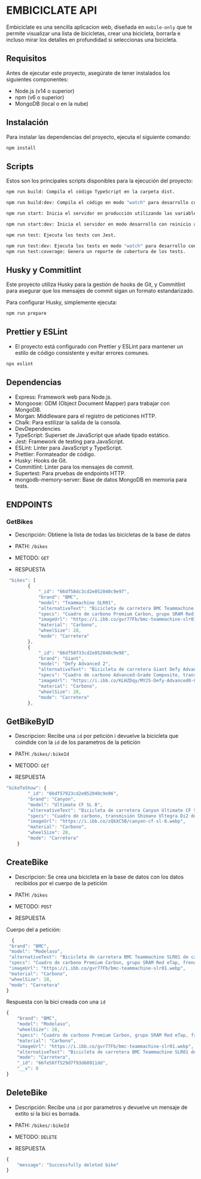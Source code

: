 # EMBICICLATE API

Embiciclate es una sencilla aplicacion web, diseñada en `mobile-only` que te permite visualizar una lista de bicicletas, crear una bicicleta, borrarla e incluso mirar los detalles en profundidad si seleccionas una bicicleta.

## Requisitos

Antes de ejecutar este proyecto, asegúrate de tener instalados los siguientes componentes:

- Node.js (v14 o superior)
- npm (v6 o superior)
- MongoDB (local o en la nube)

## Instalación

Para instalar las dependencias del proyecto, ejecuta el siguiente comando:

```bash
npm install
```

## Scripts

Estos son los principales scripts disponibles para la ejecución del proyecto:

```bash
npm run build: Compila el código TypeScript en la carpeta dist.

npm run build:dev: Compila el código en modo "watch" para desarrollo continuo.

npm run start: Inicia el servidor en producción utilizando las variables de entorno desde el archivo .env.

npm run start:dev: Inicia el servidor en modo desarrollo con reinicio automático al detectar cambios en los archivos.

npm run test: Ejecuta los tests con Jest.

npm run test:dev: Ejecuta los tests en modo "watch" para desarrollo continuo.
npm run test:coverage: Genera un reporte de cobertura de los tests.
```

## Husky y Commitlint

Este proyecto utiliza Husky para la gestión de hooks de Git, y Commitlint para asegurar que los mensajes de commit sigan un formato estandarizado.

Para configurar Husky, simplemente ejecuta:

```bash
npm run prepare
```

## Prettier y ESLint

- El proyecto está configurado con Prettier y ESLint para mantener un estilo de código consistente y evitar errores comunes.

```bash
npx eslint
```

## Dependencias

- Express: Framework web para Node.js.
- Mongoose: ODM (Object Document Mapper) para trabajar con MongoDB.
- Morgan: Middleware para el registro de peticiones HTTP.
- Chalk: Para estilizar la salida de la consola.
- DevDependencies
- TypeScript: Superset de JavaScript que añade tipado estático.
- Jest: Framework de testing para JavaScript.
- ESLint: Linter para JavaScript y TypeScript.
- Prettier: Formateador de código.
- Husky: Hooks de Git.
- Commitlint: Linter para los mensajes de commit.
- Supertest: Para pruebas de endpoints HTTP.
- mongodb-memory-server: Base de datos MongoDB en memoria para tests.

## ENDPOINTS

### GetBikes

- Descripción: Obtiene la lista de todas las bicicletas de la base de datos

- PATH: `/bikes`
- METODO: `GET`
- RESPUESTA

```ts
 "bikes": [
        {
            "_id": "66df58dc3cd2e052040c9e97",
            "brand": "BMC",
            "model": "Teammachine SLR01",
            "alternativeText": "Bicicleta de carretera BMC Teammachine SLR01 de carbono",
            "specs": "Cuadro de carbono Premium Carbon, grupo SRAM Red eTap, frenos de disco hidráulicos",
            "imageUrl": "https://i.ibb.co/gvr77Fb/bmc-teammachine-slr01.webp",
            "material": "Carbono",
            "wheelSize": 28,
            "mode": "Carretera"
        },
        {
            "_id": "66df58f33cd2e052040c9e98",
            "brand": "Giant",
            "model": "Defy Advanced 2",
            "alternativeText": "Bicicleta de carretera Giant Defy Advanced 2 de carbono",
            "specs": "Cuadro de carbono Advanced-Grade Composite, transmisión Shimano 105 de 11 velocidades, frenos de disco",
            "imageUrl": "https://i.ibb.co/KLHZDqy/MY25-Defy-Advanced0-Color-AOcean-Twi.webp",
            "material": "Carbono",
            "wheelSize": 28,
            "mode": "Carretera"
        },
```

## GetBikeByID

- Descripcion: Recibe una `id` por petición i devuelve la bicicleta que coindide con la `id` de los parametros de la petición

- PATH: `/bikes/:bikeId`
- METODO: `GET`
- RESPUESTA

```ts
"bikeToShow": {
        "_id": "66df57923cd2e052040c9e96",
        "brand": "Canyon",
        "model": "Ultimate CF SL 8",
        "alternativeText": "Bicicleta de carretera Canyon Ultimate CF SL 8 de carbono",
        "specs": "Cuadro de carbono, transmisión Shimano Ultegra Di2 de 12 velocidades, frenos de disco hidráulicos",
        "imageUrl": "https://i.ibb.co/zQkXC5B/canyon-cf-sl-8.webp",
        "material": "Carbono",
        "wheelSize": 28,
        "mode": "Carretera"
    }
```

## CreateBike

- Descripcion: Se crea una bicicleta en la base de datos con los datos recibidos por el cuerpo de la petición

- PATH: `/bikes`
- METODO: `POST`
- RESPUESTA

Cuerpo del a petición:

```ts
  {
 "brand": "BMC",
 "model": "Modelaso",
 "alternativeText": "Bicicleta de carretera BMC Teammachine SLR01 de carbono",
 "specs": "Cuadro de carbono Premium Carbon, grupo SRAM Red eTap, frenos de disco hidráulicos",
 "imageUrl": "https://i.ibb.co/gvr77Fb/bmc-teammachine-slr01.webp",
 "material": "Carbono",
 "wheelSize": 28,
 "mode": "Carretera"
}
```

Respuesta con la bici creada con una `id`

```ts
{
    "brand": "BMC",
    "model": "Modelaso",
    "wheelSize": 28,
    "specs": "Cuadro de carbono Premium Carbon, grupo SRAM Red eTap, frenos de disco hidráulicos",
    "material": "Carbono",
    "imageUrl": "https://i.ibb.co/gvr77Fb/bmc-teammachine-slr01.webp",
    "alternativeText": "Bicicleta de carretera BMC Teammachine SLR01 de carbono",
    "mode": "Carretera",
    "_id": "66fe58ff529d7f93d68911dd",
    "__v": 0
}
```

## DeleteBike

- Descripción: Recibe una `id` por parametros y devuelve un mensaje de extito si la bici es borrada.

- PATH: `/bikes/:bikeId`
- METODO: `DELETE`
- RESPUESTA

```ts
{
    "message": "Successfully deleted bike"
}
```
